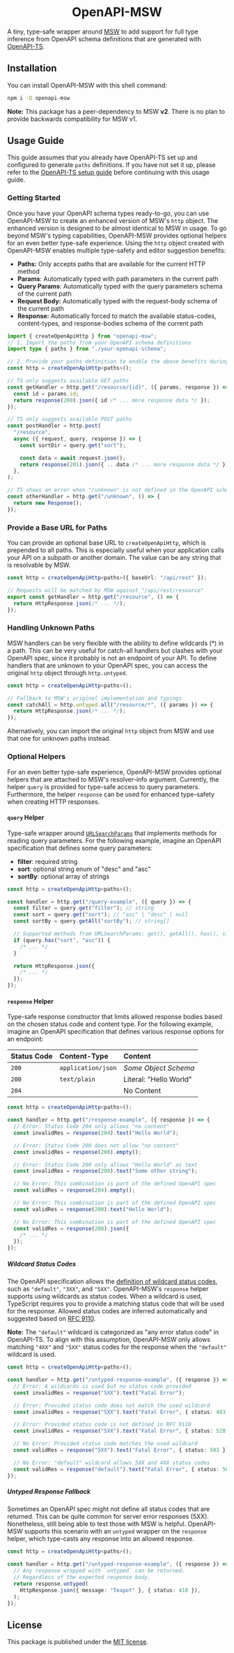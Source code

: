 <h1 align="center">OpenAPI-MSW</h1>

A tiny, type-safe wrapper around [MSW](https://mswjs.io) to add support for full
type inference from OpenAPI schema definitions that are generated with
[OpenAPI-TS](https://openapi-ts.pages.dev/introduction).

## Installation

You can install OpenAPI-MSW with this shell command:

```bash
npm i -D openapi-msw
```

**Note:** This package has a peer-dependency to MSW **v2**. There is no plan to
provide backwards compatibility for MSW v1.

## Usage Guide

This guide assumes that you already have OpenAPI-TS set up and configured to
generate `paths` definitions. If you have not set it up, please refer to the
[OpenAPI-TS setup guide](https://openapi-ts.pages.dev/introduction) before
continuing with this usage guide.

### Getting Started

Once you have your OpenAPI schema types ready-to-go, you can use OpenAPI-MSW to
create an enhanced version of MSW's `http` object. The enhanced version is
designed to be almost identical to MSW in usage. To go beyond MSW's typing
capabilities, OpenAPI-MSW provides optional helpers for an even better type-safe
experience. Using the `http` object created with OpenAPI-MSW enables multiple
type-safety and editor suggestion benefits:

- **Paths:** Only accepts paths that are available for the current HTTP method
- **Params**: Automatically typed with path parameters in the current path
- **Query Params**: Automatically typed with the query parameters schema of the
  current path
- **Request Body:** Automatically typed with the request-body schema of the
  current path
- **Response:** Automatically forced to match the available status-codes,
  content-types, and response-bodies schema of the current path

```typescript
import { createOpenApiHttp } from "openapi-msw";
// 1. Import the paths from your OpenAPI schema definitions
import type { paths } from "./your-openapi-schema";

// 2. Provide your paths definition to enable the above benefits during usage
const http = createOpenApiHttp<paths>();

// TS only suggests available GET paths
const getHandler = http.get("/resource/{id}", ({ params, response }) => {
  const id = params.id;
  return response(200).json({ id /* ... more response data */ });
});

// TS only suggests available POST paths
const postHandler = http.post(
  "/resource",
  async ({ request, query, response }) => {
    const sortDir = query.get("sort");

    const data = await request.json();
    return response(201).json({ ...data /* ... more response data */ });
  },
);

// TS shows an error when "/unknown" is not defined in the OpenAPI schema paths
const otherHandler = http.get("/unknown", () => {
  return new Response();
});
```

### Provide a Base URL for Paths

You can provide an optional base URL to `createOpenApiHttp`, which is prepended
to all paths. This is especially useful when your application calls your API on
a subpath or another domain. The value can be any string that is resolvable by
MSW.

```typescript
const http = createOpenApiHttp<paths>({ baseUrl: "/api/rest" });

// Requests will be matched by MSW against "/api/rest/resource"
export const getHandler = http.get("/resource", () => {
  return HttpResponse.json(/* ... */);
});
```

### Handling Unknown Paths

MSW handlers can be very flexible with the ability to define wildcards (\*) in a
path. This can be very useful for catch-all handlers but clashes with your
OpenAPI spec, since it probably is not an endpoint of your API. To define
handlers that are unknown to your OpenAPI spec, you can access the original
`http` object through `http.untyped`.

```typescript
const http = createOpenApiHttp<paths>();

// Fallback to MSW's original implementation and typings
const catchAll = http.untyped.all("/resource/*", ({ params }) => {
  return HttpResponse.json(/* ... */);
});
```

Alternatively, you can import the original `http` object from MSW and use that
one for unknown paths instead.

### Optional Helpers

For an even better type-safe experience, OpenAPI-MSW provides optional helpers
that are attached to MSW's resolver-info argument. Currently, the helper `query`
is provided for type-safe access to query parameters. Furthermore, the helper
`response` can be used for enhanced type-safety when creating HTTP responses.

#### `query` Helper

Type-safe wrapper around
[`URLSearchParams`](https://developer.mozilla.org/docs/Web/API/URLSearchParams)
that implements methods for reading query parameters. For the following example,
imagine an OpenAPI specification that defines some query parameters:

- **filter**: required string
- **sort**: optional string enum of "desc" and "asc"
- **sortBy**: optional array of strings

```typescript
const http = createOpenApiHttp<paths>();

const handler = http.get("/query-example", ({ query }) => {
  const filter = query.get("filter"); // string
  const sort = query.get("sort"); // "asc" | "desc" | null
  const sortBy = query.getAll("sortBy"); // string[]

  // Supported methods from URLSearchParams: get(), getAll(), has(), size
  if (query.has("sort", "asc")) {
    /* ... */
  }

  return HttpResponse.json({
    /* ... */
  });
});
```

#### `response` Helper

Type-safe response constructor that limits allowed response bodies based on the
chosen status code and content type. For the following example, imagine an
OpenAPI specification that defines various response options for an endpoint:

| Status Code | Content-Type       | Content                |
| :---------- | :----------------- | :--------------------- |
| `200`       | `application/json` | _Some Object Schema_   |
| `200`       | `text/plain`       | Literal: "Hello World" |
| `204`       |                    | No Content             |

```typescript
const http = createOpenApiHttp<paths>();

const handler = http.get("/response-example", ({ response }) => {
  // Error: Status Code 204 only allows "no content"
  const invalidRes = response(204).text("Hello World");

  // Error: Status Code 200 does not allow "no content"
  const invalidRes = response(200).empty();

  // Error: Status Code 200 only allows "Hello World" as text
  const invalidRes = response(200).text("Some other string");

  // No Error: This combination is part of the defined OpenAPI spec
  const validRes = response(204).empty();

  // No Error: This combination is part of the defined OpenAPI spec
  const validRes = response(200).text("Hello World");

  // No Error: This combination is part of the defined OpenAPI spec
  const validRes = response(200).json({
    /* ... */
  });
});
```

##### Wildcard Status Codes

The OpenAPI specification allows the
[definition of wildcard status codes](https://spec.openapis.org/oas/v3.1.0#patterned-fields-0),
such as `"default"`, `"3XX"`, and `"5XX"`. OpenAPI-MSW's `response` helper
supports using wildcards as status codes. When a wildcard is used, TypeScript
requires you to provide a matching status code that will be used for the
response. Allowed status codes are inferred automatically and suggested based on
[RFC 9110](https://httpwg.org/specs/rfc9110.html#overview.of.status.codes).

**Note:** The `"default"` wildcard is categorized as "any error status code" in
OpenAPI-TS. To align with this assumption, OpenAPI-MSW only allows matching
`"4XX"` and `"5XX"` status codes for the response when the `"default"` wildcard
is used.

```typescript
const http = createOpenApiHttp<paths>();

const handler = http.get("/untyped-response-example", ({ response }) => {
  // Error: A wildcards is used but no status code provided
  const invalidRes = response("5XX").text("Fatal Error");

  // Error: Provided status code does not match the used wildcard
  const invalidRes = response("5XX").text("Fatal Error", { status: 403 });

  // Error: Provided status code is not defined in RFC 9110
  const invalidRes = response("5XX").text("Fatal Error", { status: 520 });

  // No Error: Provided status code matches the used wildcard
  const validRes = response("5XX").text("Fatal Error", { status: 503 });

  // No Error: "default" wildcard allows 5XX and 4XX status codes
  const validRes = response("default").text("Fatal Error", { status: 507 });
});
```

##### Untyped Response Fallback

Sometimes an OpenAPI spec might not define all status codes that are returned.
This can be quite common for server error responses (5XX). Nonetheless, still
being able to test those with MSW is helpful. OpenAPI-MSW supports this scenario
with an `untyped` wrapper on the `response` helper, which type-casts any
response into an allowed response.

```typescript
const http = createOpenApiHttp<paths>();

const handler = http.get("/untyped-response-example", ({ response }) => {
  // Any response wrapped with `untyped` can be returned.
  // Regardless of the expected response body.
  return response.untyped(
    HttpResponse.json({ message: "Teapot" }, { status: 418 }),
  );
});
```

## License

This package is published under the [MIT license](./LICENSE).
